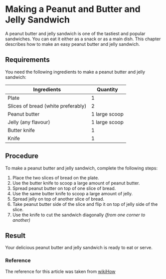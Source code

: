 # Making a Peanut and Butter and Jelly Sandwich

A peanut butter and jelly sandwich is one of the tastiest and popular sandwiches. You can eat it
either as a snack or as a main dish. This chapter describes how to make an easy peanut butter
and jelly sandwich.

## Requirements

You need the following ingredients to make a peanut butter and jelly sandwich:

| Ingredients| Quantity|
| --- | --- |
| Plate | 1 |
| Slices of bread (white preferably) | 2 |
| Peanut butter| 1 large scoop|
| Jelly (any flavour) | 1 large scoop |
| Butter knife | 1 |
| Knife | 1 | 

## Procedure

To make a peanut butter and jelly sandwich, complete the following steps:

1. Place the two slices of bread on the plate.
1. Use the butter knife to scoop a large amount of peanut butter.
1. Spread peanut butter on top of one slice of bread.
1. Use the same butter knife to scoop a large amount of jelly.
1. Spread jelly on top of another slice of bread.
1. Take peanut butter side of the slice and flip it on top of jelly side of the slice. 
1. Use the knife to cut the sandwich diagonally _(from one corner to another)_

## Result

Your delicious peanut butter and jelly sandwich is ready to eat or serve.

### Reference
The reference for this article was taken from [wikiHow](https://www.wikihow.com/Make-a-Peanut-Butter-and-Jelly-Sandwich)
